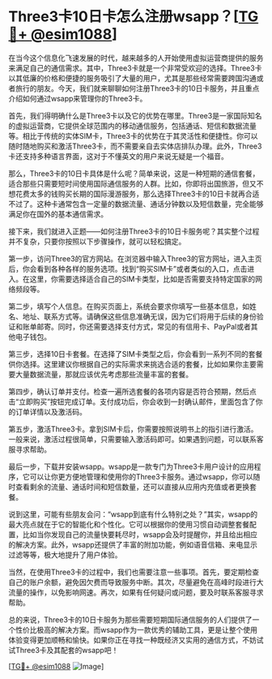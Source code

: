 # Three3卡10日卡怎么注册wsapp？[[TG💪+ @esim1088](https://t.me/s/esim1088)]

在当今这个信息化飞速发展的时代，越来越多的人开始使用虚拟运营商提供的服务来满足自己的通信需求。其中，Three3卡就是一个非常受欢迎的选择。Three3卡以其低廉的价格和便捷的服务吸引了大量的用户，尤其是那些经常需要跨国沟通或者旅行的朋友。今天，我们就来聊聊如何注册Three3卡的10日卡服务，并且重点介绍如何通过wsapp来管理你的Three3卡。

首先，我们得明确什么是Three3卡以及它的优势在哪里。Three3是一家国际知名的虚拟运营商，它提供全球范围内的移动通信服务，包括通话、短信和数据流量等。相比于传统的实体SIM卡，Three3卡的优势在于其灵活性和便捷性。你可以随时随地购买和激活Three3卡，而不需要亲自去实体店排队办理。此外，Three3卡还支持多种语言界面，这对于不懂英文的用户来说无疑是一个福音。

那么，Three3卡的10日卡具体是什么呢？简单来说，这是一种短期的通信套餐，适合那些只需要短时间使用国际通信服务的人群。比如，你即将出国旅游，但又不想花费太多的钱购买长期的国际漫游服务，那么选择Three3卡的10日卡就再合适不过了。这种卡通常包含一定量的数据流量、通话分钟数以及短信数量，完全能够满足你在国外的基本通信需求。

接下来，我们就进入正题——如何注册Three3卡的10日卡服务呢？其实整个过程并不复杂，只要你按照以下步骤操作，就可以轻松搞定。

第一步，访问Three3的官方网站。在浏览器中输入Three3的官方网址，进入主页后，你会看到各种各样的服务选项。找到“购买SIM卡”或者类似的入口，点击进入。在这里，你需要选择适合自己的SIM卡类型，比如是否需要支持特定国家的网络频段等。

第二步，填写个人信息。在购买页面上，系统会要求你填写一些基本信息，如姓名、地址、联系方式等。请确保这些信息准确无误，因为它们将用于后续的身份验证和账单邮寄。同时，你还需要选择支付方式，常见的有信用卡、PayPal或者其他电子钱包。

第三步，选择10日卡套餐。在选择了SIM卡类型之后，你会看到一系列不同的套餐供你选择。这里建议你根据自己的实际需求来挑选合适的套餐，比如如果你主要需要大量数据流量，那就应该优先考虑那些流量丰富的套餐。

第四步，确认订单并支付。检查一遍所选套餐的各项内容是否符合预期，然后点击“立即购买”按钮完成订单。支付成功后，你会收到一封确认邮件，里面包含了你的订单详情以及激活码。

第五步，激活Three3卡。拿到SIM卡后，你需要按照说明书上的指引进行激活。一般来说，激活过程很简单，只需要输入激活码即可。如果遇到问题，可以联系客服寻求帮助。

最后一步，下载并安装wsapp。wsapp是一款专门为Three3卡用户设计的应用程序，它可以让你更方便地管理和使用你的Three3卡服务。通过wsapp，你可以随时查看剩余的流量、通话时间和短信数量，还可以直接从应用内充值或者更换套餐。

说到这里，可能有些朋友会问：“wsapp到底有什么特别之处？”其实，wsapp的最大亮点就在于它的智能化和个性化。它可以根据你的使用习惯自动调整套餐配置，比如当你发现自己的流量快要耗尽时，wsapp会及时提醒你，并且给出相应的解决方案。此外，wsapp还提供了丰富的附加功能，例如语音信箱、来电显示过滤等等，极大地提升了用户体验。

当然，在使用Three3卡的过程中，我们也需要注意一些事项。首先，要定期检查自己的账户余额，避免因欠费而导致服务中断。其次，尽量避免在高峰时段进行大流量的操作，以免影响网速。再次，如果有任何疑问或问题，要及时联系客服寻求帮助。

总的来说，Three3卡的10日卡服务为那些需要短期国际通信服务的人们提供了一个性价比极高的解决方案。而wsapp作为一款优秀的辅助工具，更是让整个使用体验变得更加顺畅和愉快。如果你正在寻找一种既经济又实用的通信方式，不妨试试Three3卡及其配套的wsapp吧！

[[TG💪+ @esim1088](https://t.me/s/esim1088) ![Image](https://i.postimg.cc/4NQfJmqS/Snipaste-2025-05-13-00-14-12.png)]